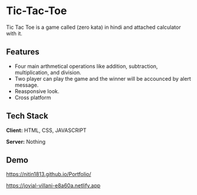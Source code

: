 
# Tic-Tac-Toe

Tic Tac Toe is a game called (zero kata) in hindi and attached calculator with it.



## Features

- Four main arthmetical operations like addition, subtraction, multiplication, and division.
- Two player can play the game and the winner will be accounced by alert message.
- Reasponsive look.
- Cross platform


  
## Tech Stack

**Client:** HTML, CSS, JAVASCRIPT

**Server:** Nothing

  
## Demo

https://nitin1813.github.io/Portfolio/

https://jovial-villani-e8a60a.netlify.app




  
